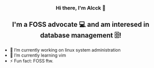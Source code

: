 
<h3 align="center">
Hi there, I'm Alcck</a> 👋
</h3>

<h2 align="center">
I'm a FOSS advocate 💻 and am interesed in database management 🗄️!
</h2> 

- 🔭 I’m currently working on linux system administration
- 🌱 I’m currently learning vim
- ⚡ Fun fact: FOSS ftw.

